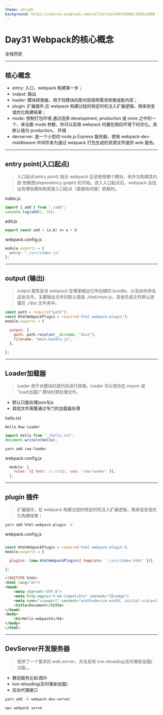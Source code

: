 ```yaml
---
theme: seriph
background: https://source.unsplash.com/collection/94734566/1920x1080
---
```


# Day31 Webpack的核心概念
全栈然叔

---


## 核心概念
- entry: 入口，webpack 构建第一步；
- output: 输出
- loader: 模块转换器，用于将模块的原内容按照需求转换成新内容；
- plugin: 扩展插件,在 webpack 构建过程的特定时机注入扩展逻辑，用来改变或优化构建结果；
- mode: 控制打包环境
通过选择 development, production 或 none 之中的一个，来设置 mode 参数，你可以启用 webpack 内置在相应环境下的优化。其默认值为 production。
环境
- devserver: 是一个小型的 node.js Express 服务器，使用 webpack-dev-middleware 中间件来为通过 webpack 打包生成的资源文件提供 web 服务。

---

## entry point(入口起点)

> 入口起点(entry point) 指示 webpack 应该使用哪个模块，来作为构建其内部 依赖图(dependency graph) 的开始。进入入口起点后，webpack 会找出有哪些模块和库是入口起点（直接和间接）依赖的。

index.js
```js
import { add } from "./add";
console.log(add(3, 3));
```

add.js
```js
export const add = (a,b) => a + b
```

webpack.config.js
```js
module.exports = {
  entry: "./src/index.js"
};

```

--- 

## output (输出)
> output 属性告诉 webpack 在哪里输出它所创建的 bundle，以及如何命名这些文件。主要输出文件的默认值是 ./dist/main.js，其他生成文件默认放置在 ./dist 文件夹中。

```js
const path = require("path");
const HtmlWebpackPlugin = require('html-webpack-plugin');
module.exports = {

  output: {
    path: path.resolve(__dirname, "dist"),
    filename: "main.bundle.js",
  },

};

```


---

## Loader加载器
> loader 用于对模块的源代码进行转换。loader 可以使你在 import 或 "load(加载)" 模块时预处理文件。

- 默认只能处理json与js
- 其他文件需要通过专门的加载器处理

hello.txt
```
Hello Raw Loader
```

```js
import hello from "./hello.txt";
document.writeln(hello);
```

```bash
yarn add raw-loader
```
webpack.config.js
```js
  module: {
    rules: [{ test: /\.txt$/, use: 'raw-loader' }],
  },
```

---

## plugin 插件
> 扩展插件，在 webpack 构建过程的特定时机注入扩展逻辑，用来改变或优化构建结果；

```bash
yarn add html-webpack-plugin -d
```


webpack.config.js
```js

const HtmlWebpackPlugin = require('html-webpack-plugin');
module.exports = {

  plugins: [new HtmlWebpackPlugin({ template: './src/index.html' })],

};

```

```html
<!DOCTYPE html>
<html lang="en">
<head>
    <meta charset="UTF-8">
    <meta http-equiv="X-UA-Compatible" content="IE=edge">
    <meta name="viewport" content="width=device-width, initial-scale=1.0">
    <title>Document</title>
</head>
<body>
    <h1>Hello webpack3</h1>
</body>
</html>
```

---

## DevServer开发服务器
> 提供了一个基本的 web server，并且具有 live reloading(实时重新加载) 功能。。

- 静态服务比如:图片
- live reloading(实时重新加载)
- 反向代理接口


```bash
yarn add -D webpack-dev-server
```

```bash
npx webpack serve
```





